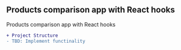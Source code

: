 ## Products comparison app with React hooks
Products comparison app with React hooks

```diff
+ Project Structure
- TBD: Implement functinality
```
